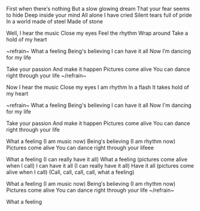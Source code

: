 First when there′s nothing
But a slow glowing dream
That your fear seems to hide
Deep inside your mind
All alone I have cried
Silent tears full of pride
In a world made of steel
Made of stone

Well, I hear the music
Close my eyes
Feel the rhythm
Wrap around
Take a hold of my heart

~refrain~
What a feeling
Being's believing
I can have it all
Now I′m dancing for my life

Take your passion
And make it happen
Pictures come alive
You can dance right through your life
~/refrain~

Now I hear the music
Close my eyes
I am rhythm
In a flash
It takes hold of my heart

~refrain~
What a feeling
Being's believing
I can have it all
Now I'm dancing for my life

Take your passion
And make it happen
Pictures come alive
You can dance right through your life

What a feeling (I am music now)
Being′s believing (I am rhythm now)
Pictures come alive
You can dance right through your lifeee

What a feeling (I can really have it all)
What a feeling (pictures come alive when I call)
I can have it all (I can really have it all)
Have it all (pictures come alive when I call)
(Call, call, call, call, what a feeling)

What a feeling (I am music now)
Being′s believing (I am rhythm now)
Pictures come alive
You can dance right through your life
~/refrain~

What a feeling